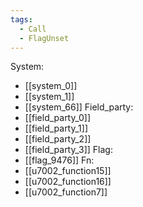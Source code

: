 ```yaml
---
tags:
  - Call
  - FlagUnset
---
```

System:
- [[system_0]]
- [[system_1]]
- [[system_66]]
Field_party:
- [[field_party_0]]
- [[field_party_1]]
- [[field_party_2]]
- [[field_party_3]]
Flag:
- [[flag_9476]]
Fn:
- [[u7002_function15]]
- [[u7002_function16]]
- [[u7002_function7]]

